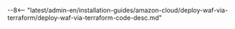 --8<-- "latest/admin-en/installation-guides/amazon-cloud/deploy-waf-via-terraform/deploy-waf-via-terraform-code-desc.md"
